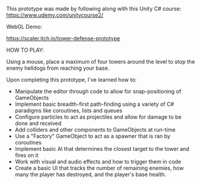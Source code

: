 This prototype was made by following along with this Unity C# course: https://www.udemy.com/unitycourse2/

WebGL Demo:

https://scaler.itch.io/tower-defense-prototype


HOW TO PLAY: 

Using a mouse, place a maximum of four towers around the level to stop the enemy helldogs from reaching your base.



Upon completing this prototype, I've learned how to:

- Manipulate the editor through code to allow for snap-positioning of GameObjects
- Implement basic breadth-first path-finding using a variety of C# paradigms like coroutines, lists and queues
- Configure particles to act as projectiles and allow for damage to be done and received
- Add colliders and other components to GameObjects at run-time
- Use a "Factory" GameObject to act as a spawner that is ran by coroutines
- Implement basic AI that determines the closest target to the tower and fires on it
- Work with visual and audio effects and how to trigger them in code
- Create a basic UI that tracks the number of remaining enemies, how many the player has destroyed, and the player's base health. 
